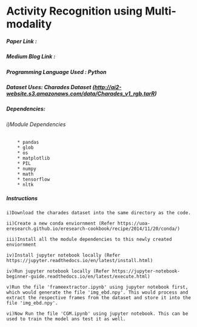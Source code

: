 # Activity Recognition using Multi-modality

##### Paper Link :

##### Medium Blog Link :

##### Programming Language Used : Python

##### Dataset Uses: Charades Dataset	(http://ai2-website.s3.amazonaws.com/data/Charades_v1_rgb.tarR)

##### Dependencies:
###### 	i)Module Dependencies
 		* pandas
 		* glob
 		* os
 		* matplotlib
 		* PIL
 		* numpy
 		* math
 		* tensorflow
 		* nltk

##### Instructions
 	i)Download the charades dataset into the same directory as the code.
  
 	ii)Create a new conda enviornment (Refer https://uoa-eresearch.github.io/eresearch-cookbook/recipe/2014/11/20/conda/)
  
 	iii)Install all the module dependencies to this newly created enviornment
  
 	iv)Install jupyter notebook locally (Refer https://jupyter.readthedocs.io/en/latest/install.html)
  
 	iv)Run jupyter notebook locally (Refer https://jupyter-notebook-beginner-guide.readthedocs.io/en/latest/execute.html)
  
 	v)Run the file 'frameextractor.ipynb' using jupyter notebook first, which would generate the file 'img_ebd.npy'. This would process and extract the respective frames from the dataset and store it into the file 'img_ebd.npy'.
  
 	vi)Now Run the file 'CGM.ipynb' using jupyter notebook. This can be used to train the model ans test it as well.
